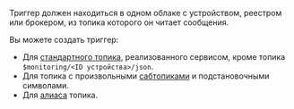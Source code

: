 Триггер должен находиться в одном облаке с устройством, реестром или брокером, из топика которого он читает сообщения.  
 
Вы можете создать триггер:
* Для [стандартного топика](../../iot-core/concepts/topic/index.md), реализованного сервисом, кроме топика `$monitoring/<ID устройства>/json`.
* Для топика с произвольными [сабтопиками](../../iot-core/concepts/topic/subtopic.md) и подстановочными символами.
* Для [алиаса](../../iot-core/concepts/topic/usage.md#aliases) топика.